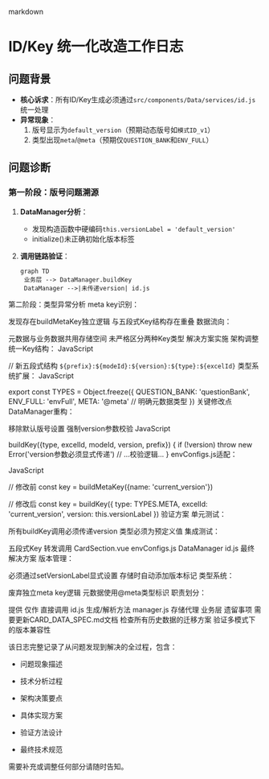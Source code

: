 markdown

# ID/Key 统一化改造工作日志

## 问题背景
- **核心诉求**：所有ID/Key生成必须通过`src/components/Data/services/id.js`统一处理
- **异常现象**：
  1. 版号显示为`default_version`（预期动态版号如`模式ID_v1`）
  2. 类型出现`meta`/`@meta`（预期仅`QUESTION_BANK`和`ENV_FULL`）

## 问题诊断
### 第一阶段：版号问题溯源
1. **DataManager分析**：
   - 发现构造函数中硬编码`this.versionLabel = 'default_version'`
   - initialize()未正确初始化版本标签

2. **调用链路验证**：
   ```mermaid
   graph TD
    业务层 --> DataManager.buildKey
    DataManager -->|未传递version| id.js
第二阶段：类型异常分析
meta key识别：

发现存在buildMetaKey独立逻辑
与五段式Key结构存在重叠
数据流向：

元数据与业务数据共用存储空间
未严格区分两种Key类型
解决方案实施
架构调整
统一Key结构：
JavaScript

// 新五段式结构
`${prefix}:${modeId}:${version}:${type}:${excelId}`
类型系统扩展：
JavaScript

export const TYPES = Object.freeze({
  QUESTION_BANK: 'questionBank',
  ENV_FULL: 'envFull',
  META: '@meta' // 明确元数据类型
})
关键修改点
DataManager重构：

移除默认版号设置
强制version参数校验
JavaScript

buildKey({type, excelId, modeId, version, prefix}) {
  if (!version) throw new Error('version参数必须显式传递')
  // ...校验逻辑...
}
envConfigs.js适配：

JavaScript

// 修改前
const key = buildMetaKey({name: 'current_version'})

// 修改后
const key = buildKey({
  type: TYPES.META,
  excelId: 'current_version',
  version: this.versionLabel
})
验证方案
单元测试：

所有buildKey调用必须传递version
类型必须为预定义值
集成测试：

五段式Key
转发调用
CardSection.vue
envConfigs.js
DataManager
id.js
最终解决方案
版本管理：

必须通过setVersionLabel显式设置
存储时自动添加版本标记
类型系统：

废弃独立meta key逻辑
元数据使用@meta类型标识
职责划分：

提供
仅作
直接调用
id.js
生成/解析方法
manager.js
存储代理
业务层
遗留事项
需要更新CARD_DATA_SPEC.md文档
检查所有历史数据的迁移方案
验证多模式下的版本兼容性


该日志完整记录了从问题发现到解决的全过程，包含：

- 问题现象描述

- 技术分析过程

- 架构决策要点

- 具体实现方案

- 验证方法设计

- 最终技术规范

需要补充或调整任何部分请随时告知。